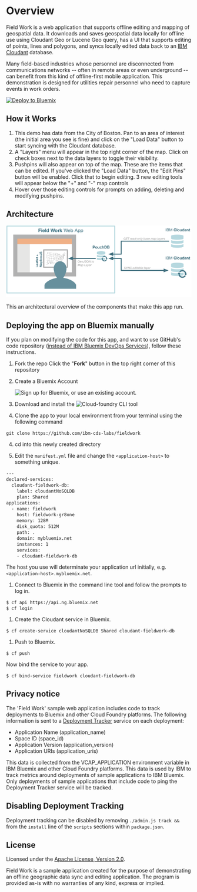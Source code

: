 # Overview

Field Work is a web application that supports offline editing and mapping of geospatial data. It downloads and saves geospatial data locally for offline use using Cloudant Geo or Lucene Geo query, has a UI that supports editing of points, lines and polygons, and syncs locally edited data back to an [IBM Cloudant](https://cloudant.com/) database.

Many field-based industries whose personnel are disconnected from communications networks -- often in remote areas or even underground -- can benefit from this kind of offline-first mobile application.  This demonstration is designed for utilities repair personnel who need to capture events in work orders. 

[![Deploy to Bluemix](https://bluemix.net/deploy/button.png)](https://bluemix.net/deploy?repository=https://github.com/ibm-cds-labs/fieldwork)


## How it Works

1. This demo has data from the City of Boston. Pan to an area of interest (the initial area you see is fine) and click on the "Load Data" button to start syncing with the Cloudant database. 
1. A "Layers" menu will appear in the top right corner of the map. Click on check boxes next to the data layers to toggle their visibility. 
1. Pushpins will also appear on top of the map. These are the items that can be edited. If you've clicked the "Load Data" button, the "Edit Pins" button will be enabled. Click that to begin editing. 3 new editing tools will appear below the "+" and "-" map controls
1. Hover over those editing controls for prompts on adding, deleting and modifying  pushpins.

## Architecture

![field work architecture](./fieldwork-app-graphics.png)

This an architectural overview of the components that make this app run.


## Deploying the app on Bluemix manually

If you plan on modifying the code for this app, and want to use GitHub's code repository ([instead of IBM Bluemix DevOps Services](https://hub.jazz.net/)), follow these instructions. 

1. Fork the repo
  Click the "**Fork**" button in the top right corner of this repository
  
1. Create a Bluemix Account

    ![Sign up](https://console.ng.bluemix.net/?cm_mmc=Display-GitHubReadMe-_-BluemixSampleApp-Fieldwork-_-Node-_-CDS-DevAd) for Bluemix, or use an existing account.

2. Download and install the ![Cloud-foundry CLI](https://github.com/cloudfoundry/cli) tool

3. Clone the app to your local environment from your terminal using the following command

  ```
  git clone https://github.com/ibm-cds-labs/fieldwork
  ```

4. cd into this newly created directory

5. Edit the `manifest.yml` file and change the `<application-host>` to something unique.

  ```
  ---
  declared-services: 
    cloudant-fieldwork-db:
      label: cloudantNoSQLDB
      plan: Shared
  applications:
    - name: fieldwork
      host: fieldwork-gr8one
      memory: 128M
      disk_quota: 512M
      path: .
      domain: mybluemix.net
      instances: 1
      services:
      - cloudant-fieldwork-db
  ```
  The host you use will determinate your application url initially, e.g. `<application-host>.mybluemix.net`.

1. Connect to Bluemix in the command line tool and follow the prompts to log in.

  ```
  $ cf api https://api.ng.bluemix.net
  $ cf login
  ```

1. Create the Cloudant service in Bluemix.
  ```
  $ cf create-service cloudantNoSQLDB Shared cloudant-fieldwork-db
  ```
  
1. Push to Bluemix.

  ```
  $ cf push
  ```

  Now bind the service to your app.

  ```
  $ cf bind-service fieldwork cloudant-fieldwork-db
  ```


## Privacy notice
The 'Field Work' sample web application includes code to track deployments to Bluemix and other Cloud Foundry platforms. The following information is sent to a [Deployment Tracker](https://github.com/cloudant-labs/deployment-tracker) service on each deployment:

* Application Name (application_name)
* Space ID (space_id)
* Application Version (application_version)
* Application URIs (application_uris)

This data is collected from the VCAP_APPLICATION environment variable in IBM Bluemix and other Cloud Foundry platforms. This data is used by IBM to track metrics around deployments of sample applications to IBM Bluemix. Only deployments of sample applications that include code to ping the Deployment Tracker service will be tracked.

## Disabling Deployment Tracking

Deployment tracking can be disabled by removing `./admin.js track && ` from the `install` line of the `scripts` sections within `package.json`.

## License

Licensed under the [Apache License, Version 2.0](LICENSE.txt).


Field Work is a sample application created for the purpose of demonstrating an offline geographic data sync and editing application. The program is provided as-is with no warranties of any kind, express or implied. 
